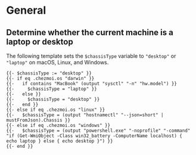 # General

## Determine whether the current machine is a laptop or desktop

The following template sets the `$chassisType` variable to `"desktop"` or
`"laptop"` on macOS, Linux, and Windows.

```
{{- $chassisType := "desktop" }}
{{- if eq .chezmoi.os "darwin" }}
{{-   if contains "MacBook" (output "sysctl" "-n" "hw.model") }}
{{-     $chassisType = "laptop" }}
{{-   else }}
{{-     $chassisType = "desktop" }}
{{-   end }}
{{- else if eq .chezmoi.os "linux" }}
{{-   $chassisType = (output "hostnamectl" "--json=short" | mustFromJson).Chassis }}
{{- else if eq .chezmoi.os "windows" }}
{{-   $chassisType = (output "powershell.exe" "-noprofile" "-command" "if (Get-WmiObject -Class win32_battery -ComputerName localhost) { echo laptop } else { echo desktop }") }}
{{- end }}
```
